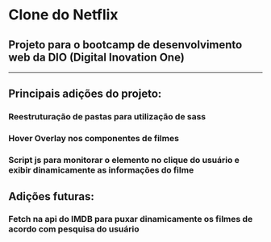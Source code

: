 # Clone do Netflix

## Projeto para o bootcamp de desenvolvimento web da DIO (Digital Inovation One)

---

## Principais adições do projeto:

### Reestruturação de pastas para utilização de sass

### Hover Overlay nos componentes de filmes

### Script js para monitorar o elemento no clique do usuário e exibir dinamicamente as informações do filme

## Adições futuras:

### Fetch na api do IMDB para puxar dinamicamente os filmes de acordo com pesquisa do usuário
